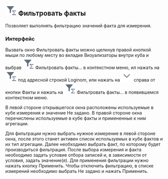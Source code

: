 ## ![](../../images/icons/cube-cases/cube-cases-case-filter_default.svg) Фильтровать факты

Позволяет выполнять фильтрацию значений факта для измерения.

### Интерфейс

Вызвать окно Фильтровать факты можно щелкнув правой кнопкой мыши по любому месту во вкладке Визуализаторы внутри куба и выбрав ![](../../images/icons/cube-cases/cube-cases-case-filter_default.svg) Фильтровать факты... в контекстном меню, ил нажать на ![](../../images/icons/cube-cases/cube-cases-case-filter_default.svg) под адресной строкой Loginom, или нажать на ![](../../images/icons/toolbar-controls_18x18/toolbar-controls_18x18_down_default.svg) справа от кнопки Факты и нажать на ![](../../images/icons/cube-cases/cube-cases-case-filter_default.svg) Фильтровать факты... в появившемся контекстном меню.

В левой стороне открывшегося окна расположены используемые в кубе измерения и значение Не задано. В правой стороне окна перечислены используемые в кубе факты и примененные к ним агрегации.

Для фильтрации нужно выбрать нужное измерение в левой стороне окна, после этого станет активен список используемых в кубе фактов и их тип агрегации. Далее необходимо выбрать факт, по которому будет производиться фильтрация. После выбора измерения и факта необходимо задать условие отбора записей и, в зависимости от условия, задать значение(я). Для применения фильтрации нужно нажать кнопку Применить. Чтобы отключить фильтрацию, в списке измерений необходимо выбрать Не задано и нажать Применить.